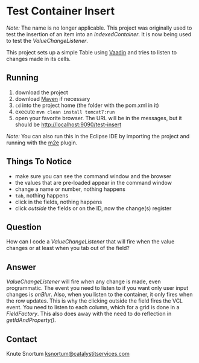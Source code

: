 Test Container Insert
=====================

_Note:_ The name is no longer applicable.  This project was originally used to test the insertion of an item into an *IndexedContainer*.  It is now being used to test the *ValueChangeListener*.

This project sets up a simple Table using [Vaadin](vaadin.com) and tries to listen to changes made in its cells.

Running
-------

1. download the project
2. download [Maven](http://maven.apache.org/download.html) if necessary
3. `cd` into the project home (the folder with the pom.xml in it)
4. execute `mvn clean install tomcat7:run`
5. open your favorite browser.  The URL will be in the messages, but it should be [http://localhost:9090/test-insert](http://localhost:9090/test-insert)

_Note:_ You can also run this in the Eclipse IDE by importing the project and running with the [m2e](http://www.eclipse.org/m2e/download/) plugin.

Things To Notice
----------------

* make sure you can see the command window and the browser
* the values that are pre-loaded appear in the command window
* change a name or number, nothing happens
* `tab`, nothing happens
* click in the fields, nothing happens
* click *outside* the fields or on the ID, now the change(s) register

Question
--------

How can I code a *ValueChangeListener* that will fire when the value changes or at least when you tab out of the field?

Answer
------

*ValueChangeListener* will fire when any change is made, even programmatic.  The event you need to listen to if you want only user input changes is *onBlur*.  Also, when you listen to the container, it only fires when the row updates.  This is why the clicking outside the field fires the VCL event.  You need to listen to each column, which for a grid is done in a *FieldFactory*.  This also does away with the need to do reflection in *getIdAndProperty()*.

Contact
-------

Knute Snortum <ksnortum@catalystitservices.com>